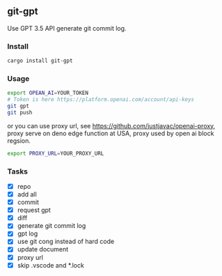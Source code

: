 ## git-gpt

Use GPT 3.5 API generate git commit log.

### Install
```bash
cargo install git-gpt
```

### Usage
```bash
export OPEAN_AI=YOUR_TOKEN
# Token is here https://platform.openai.com/account/api-keys
git gpt
git push
```
or you can use proxy url, see https://github.com/justjavac/openai-proxy, proxy serve on deno edge function at USA, proxy used by open ai block regsion.
```bash
export PROXY_URL=YOUR_PROXY_URL
```

### Tasks

- [x] repo
- [x] add all
- [x] commit
- [x] request gpt
- [x] diff
- [x] generate git commit log
- [x] gpt log
- [x] use git cong instead of hard code
- [x] update document
- [x] proxy url
- [x] skip .vscode and *.lock
